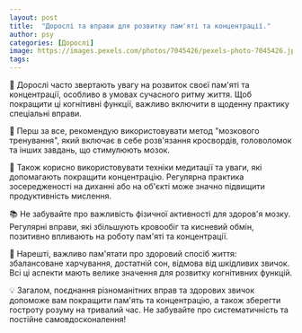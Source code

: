 ```yaml
---
layout: post
title:  "Дорослі та вправи для розвитку пам'яті та концентрації."
author: psy
categories: [Дорослі]
image: https://images.pexels.com/photos/7045426/pexels-photo-7045426.jpeg?auto=compress&cs=tinysrgb&fit=crop&h=627&w=1200
tags: 
---
```


🧠 Дорослі часто звертають увагу на розвиток своєї пам'яті та концентрації, особливо в умовах сучасного ритму життя. Щоб покращити ці когнітивні функції, важливо включити в щоденну практику спеціальні вправи.

📝 Перш за все, рекомендую використовувати метод "мозкового тренування", який включає в себе розв'язання кросвордів, головоломок та інших завдань, що стимулюють мозок.

🧩 Також корисно використовувати техніки медитації та уваги, які допомагають покращити концентрацію. Регулярна практика зосередженості на диханні або на об'єкті може значно підвищити продуктивність мислення.

📚 Не забувайте про важливість фізичної активності для здоров'я мозку. Регулярні вправи, які збільшують кровообіг та кисневий обмін, позитивно впливають на роботу пам'яті та концентрації.

🌿 Нарешті, важливо пам'ятати про здоровий спосіб життя: збалансоване харчування, достатній сон, відмова від шкідливих звичок. Всі ці аспекти мають велике значення для розвитку когнітивних функцій.

💡 Загалом, поєднання різноманітних вправ та здорових звичок допоможе вам покращити пам'ять та концентрацію, а також зберегти гостроту розуму на тривалий час. Не забувайте про систематичність та постійне самовдосконалення!



